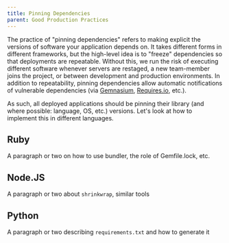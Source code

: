 ```yaml
---
title: Pinning Dependencies
parent: Good Production Practices
---
```


The practice of "pinning dependencies" refers to making explicit the versions
of software your application depends on. It takes different forms in different
frameworks, but the high-level idea is to "freeze" dependencies so that
deployments are repeatable. Without this, we run the risk of executing
different software whenever servers are restaged, a new team-member joins the
project, or between development and production environments. In addition to
repeatability, pinning dependencies allow automatic notifications of
vulnerable dependencies (via [Gemnasium](https://gemnasium.com),
[Requires.io](https://requires.io/), etc.).

As such, all deployed applications should be pinning their library (and where
possible: language, OS, etc.) versions. Let's look at how to implement this in
different languages.

## Ruby

A paragraph or two on how to use bundler, the role of Gemfile.lock, etc.

## Node.JS

A paragraph or two about `shrinkwrap`, similar tools

## Python

A paragraph or two describing `requirements.txt` and how to generate it
